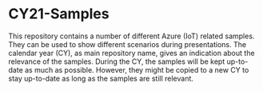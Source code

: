 # CY21-Samples

This repository contains a number of different Azure (IoT) related samples.
They can be used to show different scenarios during presentations.
The calendar year (CY), as main repository name, gives an indication about the relevance of the samples.
During the CY, the samples will be kept up-to-date as much as possible. 
However, they might be copied to a new CY to stay up-to-date as long as the samples are still relevant.
